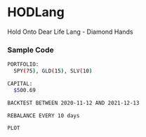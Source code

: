 # HODLang
Hold Onto Dear Life Lang - Diamond Hands

### Sample Code
```bash
PORTFOLIO:
  SPY(75), GLD(15), SLV(10)

CAPITAL:
  $500.69

BACKTEST BETWEEN 2020-11-12 AND 2021-12-13

REBALANCE EVERY 10 days

PLOT
```
